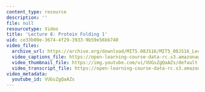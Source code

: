 ```yaml
---
content_type: resource
description: ''
file: null
resourcetype: Video
title: 'Lecture 8: Protein Folding 1'
uid: ce33b00e-3674-4f29-3933-9b59e56bb740
video_files:
  archive_url: https://archive.org/download/MIT5.08JS16/MIT5_08JS16_Lecture_08_300k.mp4
  video_captions_file: https://open-learning-course-data-rc.s3.amazonaws.com/5-08j-biological-chemistry-ii-spring-2016/7cd4e4e7e9455ed29dbf803128fa3d82_VUGsZgQaAZs.vtt
  video_thumbnail_file: https://img.youtube.com/vi/VUGsZgQaAZs/default.jpg
  video_transcript_file: https://open-learning-course-data-rc.s3.amazonaws.com/5-08j-biological-chemistry-ii-spring-2016/23c4282891bdc56b8e90376c273c301e_VUGsZgQaAZs.pdf
video_metadata:
  youtube_id: VUGsZgQaAZs
---
```


